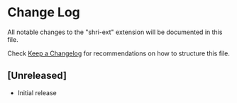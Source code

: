 # Change Log

All notable changes to the "shri-ext" extension will be documented in this file.

Check [Keep a Changelog](http://keepachangelog.com/) for recommendations on how to structure this file.

## [Unreleased]

- Initial release